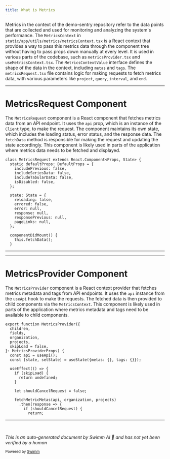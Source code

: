 ```yaml
---
title: What is Metrics
---
```

Metrics in the context of the demo-sentry repository refer to the data points that are collected and used for monitoring and analyzing the system's performance. The `MetricsContext` in `static/app/utils/metrics/metricsContext.tsx` is a React context that provides a way to pass this metrics data through the component tree without having to pass props down manually at every level. It is used in various parts of the codebase, such as `metricsProvider.tsx` and `useMetricsContext.tsx`. The `MetricsContextValue` interface defines the shape of the data in the context, including `metas` and `tags`. The `metricsRequest.tsx` file contains logic for making requests to fetch metrics data, with various parameters like `project`, `query`, `interval`, and `end`.

<SwmSnippet path="/static/app/utils/metrics/metricsRequest.tsx" line="74">

---

# MetricsRequest Component

The `MetricsRequest` component is a React component that fetches metrics data from an API endpoint. It uses the `api` prop, which is an instance of the `Client` type, to make the request. The component maintains its own state, which includes the loading status, error status, and the response data. The `fetchData` method is responsible for making the request and updating the state accordingly. This component is likely used in parts of the application where metrics data needs to be fetched and displayed.

```tsx
class MetricsRequest extends React.Component<Props, State> {
  static defaultProps: DefaultProps = {
    includePrevious: false,
    includeSeriesData: false,
    includeTabularData: false,
    isDisabled: false,
  };

  state: State = {
    reloading: false,
    errored: false,
    error: null,
    response: null,
    responsePrevious: null,
    pageLinks: null,
  };

  componentDidMount() {
    this.fetchData();
  }

```

---

</SwmSnippet>

<SwmSnippet path="/static/app/utils/metrics/metricsProvider.tsx" line="46">

---

# MetricsProvider Component

The `MetricsProvider` component is a React context provider that fetches metrics metadata and tags from API endpoints. It uses the `api` instance from the `useApi` hook to make the requests. The fetched data is then provided to child components via the `MetricsContext`. This component is likely used in parts of the application where metrics metadata and tags need to be available to child components.

```tsx
export function MetricsProvider({
  children,
  fields,
  organization,
  projects,
  skipLoad = false,
}: MetricsProviderProps) {
  const api = useApi();
  const [state, setState] = useState({metas: {}, tags: {}});

  useEffect(() => {
    if (skipLoad) {
      return undefined;
    }

    let shouldCancelRequest = false;

    fetchMetricMetas(api, organization, projects)
      .then(response => {
        if (shouldCancelRequest) {
          return;
```

---

</SwmSnippet>

&nbsp;

*This is an auto-generated document by Swimm AI 🌊 and has not yet been verified by a human*

<SwmMeta version="3.0.0" repo-id="Z2l0aHViJTNBJTNBZGVtby1zZW50cnklM0ElM0Fzd2ltbWlv" repo-name="demo-sentry"><sup>Powered by [Swimm](/)</sup></SwmMeta>
